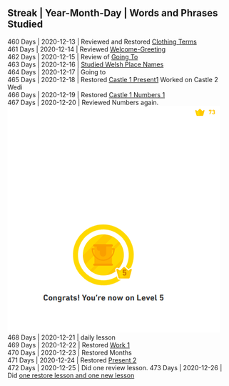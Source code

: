 ## Streak | Year-Month-Day | Words and Phrases Studied <br>
460 Days | 2020-12-13 | Reviewed and Restored [Clothing Terms](https://github.com/EO4wellness/T-I-L/blob/main/polyglot/gales/clothing.md)<br>
461 Days | 2020-12-14 | Reviewed [Welcome-Greeting](https://github.com/EO4wellness/T-I-L/blob/main/polyglot/gales/welcome.md) <br>
462 Days | 2020-12-15 | Review of [Going To](https://github.com/EO4wellness/T-I-L/blob/main/polyglot/gales/going-to.md) <br>
463 Days | 2020-12-16 | [Studied Welsh Place Names](https://github.com/EO4wellness/T-I-L/blob/main/polyglot/gales/Castle-2/Places.MD)<br>
464 Days | 2020-12-17 | Going to<br>
465 Days | 2020-12-18 | Restored [Castle 1 Present1](https://github.com/EO4wellness/T-I-L/blob/main/polyglot/gales/Castle-1/Present%201) Worked on Castle 2 Wedi<br>
466 Days | 2020-12-19 | Restored [Castle 1 Numbers 1](https://github.com/EO4wellness/T-I-L/blob/main/polyglot/gales/Castle-1/Numbers-1.md)<br>
467 Days | 2020-12-20 | Reviewed Numbers again. <br>
![Earned Castle 2 Wedi Crown](https://github.com/EO4wellness/T-I-L/blob/main/polyglot/gales/images/2020-12-20-earned-wedi-crown.png)<br>
468 Days | 2020-12-21 | daily lesson <br>
469 Days | 2020-12-22 | Restored [Work 1](https://github.com/EO4wellness/T-I-L/blob/main/polyglot/gales/Castle-1/Work%201.md)<br>
470 Days | 2020-12-23 | Restored Months<br>
471 Days | 2020-12-24 | Restored [Present 2](https://github.com/EO4wellness/T-I-L/blob/main/polyglot/gales/Castle-1/Present2.md#restore-skill)<br>
472 Days | 2020-12-25 | Did one review lesson. 
473 Days | 2020-12-26 | Did [one restore lesson and one new lesson](https://github.com/EO4wellness/T-I-L/blob/main/polyglot/gales/Castle-2/2020-12-26-study-session%20places.md)
